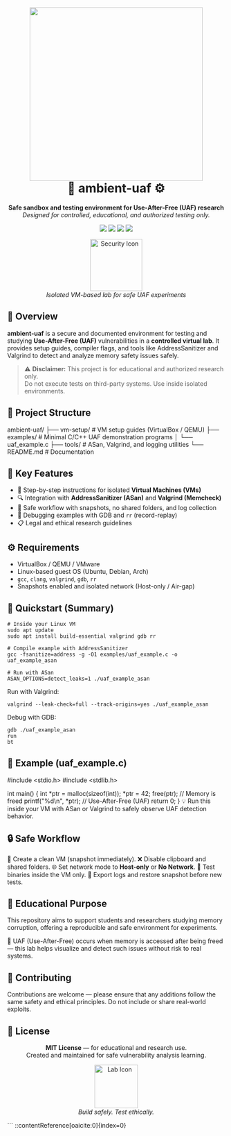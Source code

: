 <h1 align="center">
  <img src="https://img.shields.io/badge/ambient--uaf-%20-blueviolet?style=for-the-badge&logo=linux&logoColor=white" width="400"><br>
  🧠 <b>ambient-uaf</b> ⚙️  
</h1>

<p align="center">
  <b>Safe sandbox and testing environment for Use-After-Free (UAF) research</b><br>
  <i>Designed for controlled, educational, and authorized testing only.</i>
</p>

<p align="center">
  <img src="https://img.shields.io/badge/license-MIT-green?style=flat-square">
  <img src="https://img.shields.io/badge/platform-Linux-lightgrey?style=flat-square">
  <img src="https://img.shields.io/badge/language-C/C++-blue?style=flat-square">
  <img src="https://img.shields.io/badge/status-Lab%20Ready-orange?style=flat-square">
</p>

<figure align="center">
  <img src="https://img.icons8.com/?size=512&id=44660&format=png" width="120" alt="Security Icon">
  <figcaption><i>Isolated VM-based lab for safe UAF experiments</i></figcaption>
</figure>

<h2>🧩 Overview</h2>

<p>
<b>ambient-uaf</b> is a secure and documented environment for testing and studying
<strong>Use-After-Free (UAF)</strong> vulnerabilities in a <b>controlled virtual lab</b>.
It provides setup guides, compiler flags, and tools like AddressSanitizer and Valgrind
to detect and analyze memory safety issues safely.
</p>

> ⚠️ <b>Disclaimer:</b> This project is for educational and authorized research only.  
> Do not execute tests on third-party systems. Use inside isolated environments.

<h2>📁 Project Structure</h2>

ambient-uaf/
├── vm-setup/ # VM setup guides (VirtualBox / QEMU)
├── examples/ # Minimal C/C++ UAF demonstration programs
│ └── uaf_example.c
├── tools/ # ASan, Valgrind, and logging utilities
└── README.md # Documentation


<h2>🧠 Key Features</h2>

- 🧱 Step-by-step instructions for isolated **Virtual Machines (VMs)**  
- 🔍 Integration with **AddressSanitizer (ASan)** and **Valgrind (Memcheck)**  
- 💾 Safe workflow with snapshots, no shared folders, and log collection  
- 🧰 Debugging examples with GDB and `rr` (record-replay)  
- 📋 Legal and ethical research guidelines  

<h2>⚙️ Requirements</h2>

<ul>
  <li>VirtualBox / QEMU / VMware</li>
  <li>Linux-based guest OS (Ubuntu, Debian, Arch)</li>
  <li><code>gcc</code>, <code>clang</code>, <code>valgrind</code>, <code>gdb</code>, <code>rr</code></li>
  <li>Snapshots enabled and isolated network (Host-only / Air-gap)</li>
</ul>

<h2>🚀 Quickstart (Summary)</h2>

```
# Inside your Linux VM
sudo apt update
sudo apt install build-essential valgrind gdb rr

# Compile example with AddressSanitizer
gcc -fsanitize=address -g -O1 examples/uaf_example.c -o uaf_example_asan

# Run with ASan
ASAN_OPTIONS=detect_leaks=1 ./uaf_example_asan
```

Run with Valgrind:

```
valgrind --leak-check=full --track-origins=yes ./uaf_example_asan

```

Debug with GDB:
```
gdb ./uaf_example_asan
run
bt
```

<h2>🧪 Example (uaf_example.c)</h2>

#include <stdio.h>
#include <stdlib.h>

int main() {
    int *ptr = malloc(sizeof(int));
    *ptr = 42;
    free(ptr);           // Memory is freed
    printf("%d\n", *ptr); // Use-After-Free (UAF)
    return 0;
}
💡 Run this inside your VM with ASan or Valgrind to safely observe UAF detection behavior.

<h2>🔒 Safe Workflow</h2>
🧰 Create a clean VM (snapshot immediately).
❌ Disable clipboard and shared folders.
🌐 Set network mode to <b>Host-only</b> or <b>No Network</b>.
🔁 Test binaries inside the VM only.
💾 Export logs and restore snapshot before new tests.
<h2>📘 Educational Purpose</h2>
<p>
This repository aims to support students and researchers studying memory corruption,
offering a reproducible and safe environment for experiments.
</p>
🧩 UAF (Use-After-Free) occurs when memory is accessed after being freed —
this lab helps visualize and detect such issues without risk to real systems.
<h2>🤝 Contributing</h2>
<p>
Contributions are welcome — please ensure that any additions follow the same safety and ethical principles.
Do not include or share real-world exploits.
</p>
<h2>📜 License</h2>
<p align="center">
  <b>MIT License</b> — for educational and research use.<br>
  Created and maintained for safe vulnerability analysis learning.
</p>
<figure align="center">
  <img src="https://img.icons8.com/?size=512&id=111700&format=png" width="100" alt="Lab Icon">
  <figcaption><i>Build safely. Test ethically.</i></figcaption>
</figure>
```
::contentReference[oaicite:0]{index=0}
